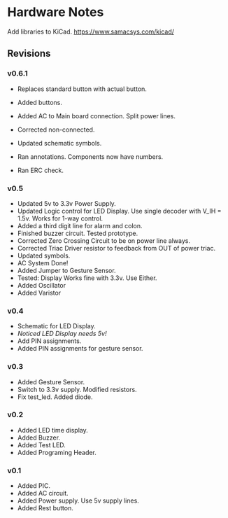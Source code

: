 
# Hardware Notes

Add libraries to KiCad. <https://www.samacsys.com/kicad/>

## Revisions

### v0.6.1
- Replaces standard button with actual button.

- Added buttons.
- Added AC to Main board connection. Split power lines.
- Corrected non-connected.
- Updated schematic symbols.
- Ran annotations. Components now have numbers.
- Ran ERC check.

### v0.5

- Updated 5v to 3.3v Power Supply.
- Updated Logic control for LED Display.
Use single decoder with V_IH = 1.5v. Works for 1-way control.
- Added a third digit line for alarm and colon.
- Finished buzzer circuit. Tested prototype.
- Corrected Zero Crossing Circuit to be on power line always.
- Corrected Triac Driver resistor to feedback from OUT of power triac.
- Updated symbols.
- AC System Done!
- Added Jumper to Gesture Sensor.
- Tested: Display Works fine with 3.3v. Use Either.
- Added Oscillator
- Added Varistor

### v0.4

- Schematic for LED Display.
- *Noticed LED Display needs 5v!*
- Add PIN assignments.
- Added PIN assignments for gesture sensor.

### v0.3

- Added Gesture Sensor.
- Switch to 3.3v supply. Modified resistors.
- Fix test_led. Added diode.

### v0.2

- Added LED time display.
- Added Buzzer.
- Added Test LED.
- Added Programing Header.

### v0.1

- Added PIC.
- Added AC circuit.
- Added Power supply. Use 5v supply lines.
- Added Rest button.